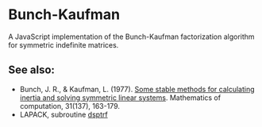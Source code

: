 # Bunch-Kaufman

A JavaScript implementation of the Bunch-Kaufman factorization algorithm for symmetric indefinite matrices.

## See also:
* Bunch, J. R., & Kaufman, L. (1977). [Some stable methods for calculating inertia and solving symmetric linear systems](https://www.ams.org/journals/mcom/1977-31-137/S0025-5718-1977-0428694-0/S0025-5718-1977-0428694-0.pdf). Mathematics of computation, 31(137), 163-179.
* LAPACK, subroutine [dsptrf](https://www.netlib.org/lapack/explore-html-3.6.1/d1/dcd/dsptrf_8f_a35c4da24aaa4746262d14b15880501da.html)
